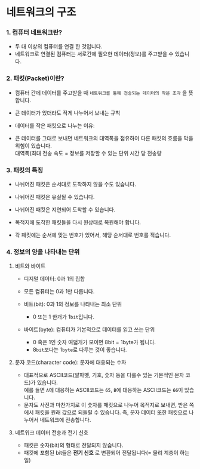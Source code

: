 네트워크의 구조
==========================================================

### 1. 컴퓨터 네트워크란?
  - 두 대 이상의 컴퓨터를 연결 한 것입니다.
  - 네트워크로 연결된 컴퓨터는 서로간에 필요한 데이터(정보)를 주고받을 수 있습니다.

### 2. 패킷(Packet)이란?
  - 컴퓨터 간에 데이터를 주고받을 때 `네트워크를 통해 전송되는 데이터의 작은 조각` 을 뜻합니다.
  - 큰 데이터가 있더라도 작게 나누어서 보내는 규칙
  
  - 데이터를 작은 패킷으로 나누는 이유:
  -  큰 데이터를 그대로 보내면 네트워크의 대역폭을 점유하여 다른 패킷의 흐름을 막을 위험이 있습니다.  
     대역폭(최대 전송 속도 = 정보를 저장할 수 있는 단위 시간 당 전송량

### 3. 패킷의 특징
  - 나뉘어진 패킷은 순서대로 도착하지 않을 수도 있습니다.
  - 나뉘어진 패킷은 유실될 수 있습니다.
  - 나뉘어진 패킷은 지연되어 도착할 수 있습니다.

  - 목적지에 도착한 패킷들을 다시 원상태로 복원해야 합니다.
  - 각 패킷에는 순서에 맞는 번호가 있어서, 해당 순서대로 번호를 적습니다.

### 4. 정보의 양을 나타내는 단위
  1. 비트와 바이트
       - 디지털 데이터: 0과 1의 집합
       - 모든 컴퓨터는 0과 1만 다룹니다.

     - 비트(bit): 0과 1의 정보를 나타내는 최소 단위
       - 0 또는 1 한개가 1`bit`입니다.  

     - 바이트(byte): 컴퓨터가 기본적으로 데이터를 읽고 쓰는 단위
       - 0 혹은 1인 숫자 여덟개가 모이면 8bit = 1byte가 됩니다.
       - 8`bit`보다는 1`byte`로 다루는 것이 좋습니다.

  1. 문자 코드(character code): 문자에 대응되는 수자
     - 대표적으로 ASCII코드(알파벳, 기호, 숫자 등을 다룰수 있는 기본적인 문자 코드)가 있습니다.  
       예를 들면 `A`에 대응하는 ASCII코드는 `65`, `B`에 대응하는 ASCII코드는 `66`이 있습니다.
     - 문자도 사진과 마찬가지로 이 숫자를 패킷으로 나누어 목적지로 보내면, 받은 쪽에서 패킷을 원래
       값으로 되돌릴 수 있습니다. 즉, 문자 데이터 또한 패킷으로 나누어서 네트워크에 전송합니다.

  2. 네트워크 데이터 전송과 전기 신호
     - 패킷은 숫자(bit)의 형태로 전달되지 않습니다.
     - 패킷에 포함된 bit들은 __전기 신호__ 로 변환되어 전달됩니다(= 물리 계층이 하는 일)
